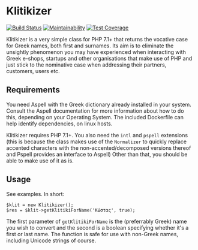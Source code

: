 # Klitikizer

[![Build Status](https://travis-ci.org/cosmix/klitikizer.svg?branch=develop)](https://travis-ci.org/cosmix/klitikizer)
[![Maintainability](https://api.codeclimate.com/v1/badges/a569882bbc173010655f/maintainability)](https://codeclimate.com/github/cosmix/klitikizer/maintainability)
[![Test Coverage](https://api.codeclimate.com/v1/badges/a569882bbc173010655f/test_coverage)](https://codeclimate.com/github/cosmix/klitikizer/test_coverage)

Klitikizer is a very simple class for PHP 7.1+ that returns the vocative case for Greek names, both first and surnames. Its aim is to eliminate the unsightly phenomenon you may have experienced when interacting with Greek e-shops, startups and other organisations that make use of PHP and just stick to the nominative case when addressing their partners, customers, users etc.

## Requirements

You need Aspell with the Greek dictionary already installed in your system. Consult the Aspell documentation for more information about how to do this, depending on your Operating System. The included Dockerfile can help identify dependencies, on linux hosts.

Klitikizer requires PHP 7.1+. You also need the `intl` and `pspell` extensions (this is because the class makes use of the `Normalizer` to quickly replace accented characters with the non-accented/decomposed versions thereof and Pspell provides an interface to Aspell) Other than that, you should be able to make use of it as is.

## Usage

See examples. In short:

```
$klit = new Klitikizer();
$res = $klit->getKlitikiForName('Κώστας', true);
```

The first parameter of `getKlitikiForName` is the (preferrably Greek) name you wish to convert and the second is a boolean specifying whether it's a first or last name. The function is safe for use with non-Greek names, including Unicode strings of course.
